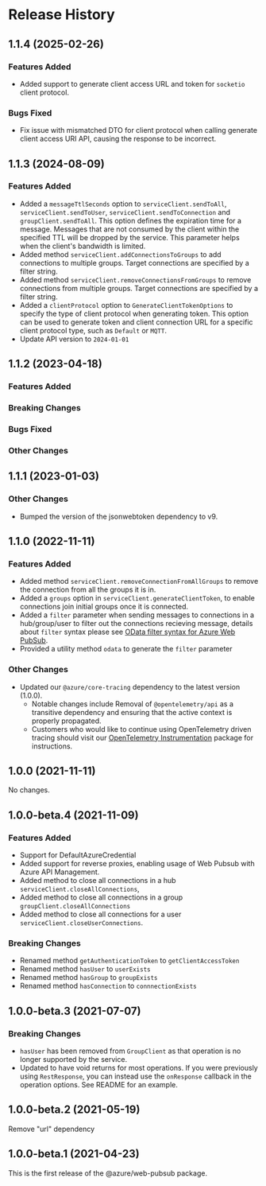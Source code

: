 # Release History

## 1.1.4 (2025-02-26)

### Features Added
- Added support to generate client access URL and token for `socketio` client protocol.

### Bugs Fixed
- Fix issue with mismatched DTO for client protocol when calling generate client access URI API, causing the response to be incorrect.

## 1.1.3 (2024-08-09)

### Features Added
- Added a `messageTtlSeconds` option to `serviceClient.sendToAll`, `serviceClient.sendToUser`, `serviceClient.sendToConnection` and `groupClient.sendToAll`. This option defines the expiration time for a message. Messages that are not consumed by the client within the specified TTL will be dropped by the service. This parameter helps when the client's bandwidth is limited.
- Added method `serviceClient.addConnectionsToGroups` to add connections to multiple groups. Target connections are specified by a filter string.
- Added method `serviceClient.removeConnectionsFromGroups` to remove connections from multiple groups. Target connections are specified by a filter string.
- Added a `clientProtocol` option to `GenerateClientTokenOptions` to specify the type of client protocol when generating token. This option can be used to generate token and client connection URL for a specific client protocol type, such as `Default` or `MQTT`.
- Update API version to `2024-01-01`

## 1.1.2 (2023-04-18)

### Features Added

### Breaking Changes

### Bugs Fixed

### Other Changes

## 1.1.1 (2023-01-03)

### Other Changes

- Bumped the version of the jsonwebtoken dependency to v9.

## 1.1.0 (2022-11-11)

### Features Added
- Added method `serviceClient.removeConnectionFromAllGroups` to remove the connection from all the groups it is in.
- Added a `groups` option in `serviceClient.generateClientToken`, to enable connections join initial groups once it is connected.
- Added a `filter` parameter when sending messages to connections in a hub/group/user to filter out the connections recieving message, details about `filter` syntax please see [OData filter syntax for Azure Web PubSub](https://aka.ms/awps/filter-syntax).
- Provided a utility method `odata` to generate the `filter` parameter

### Other Changes

- Updated our `@azure/core-tracing` dependency to the latest version (1.0.0).
  - Notable changes include Removal of `@opentelemetry/api` as a transitive dependency and ensuring that the active context is properly propagated.
  - Customers who would like to continue using OpenTelemetry driven tracing should visit our [OpenTelemetry Instrumentation](https://www.npmjs.com/package/@azure/opentelemetry-instrumentation-azure-sdk) package for instructions.

## 1.0.0 (2021-11-11)

No changes.

## 1.0.0-beta.4 (2021-11-09)

### Features Added

- Support for DefaultAzureCredential
- Added support for reverse proxies, enabling usage of Web Pubsub with Azure API Management.
- Added method to close all connections in a hub `serviceClient.closeAllConnections`,
- Added method to close all connections in a group `groupClient.closeAllConnections`
- Added method to close all connections for a user `serviceClient.closeUserConnections`.

### Breaking Changes

- Renamed method `getAuthenticationToken` to `getClientAccessToken`
- Renamed method `hasUser` to `userExists`
- Renamed method `hasGroup` to `groupExists`
- Renamed method `hasConnection` to `connnectionExists`

## 1.0.0-beta.3 (2021-07-07)

### Breaking Changes

- `hasUser` has been removed from `GroupClient` as that operation is no longer supported by the service.
- Updated to have void returns for most operations. If you were previously using `RestResponse`, you can instead use the `onResponse` callback in the operation options. See README for an example.

## 1.0.0-beta.2 (2021-05-19)

Remove "url" dependency

## 1.0.0-beta.1 (2021-04-23)

This is the first release of the @azure/web-pubsub package.
